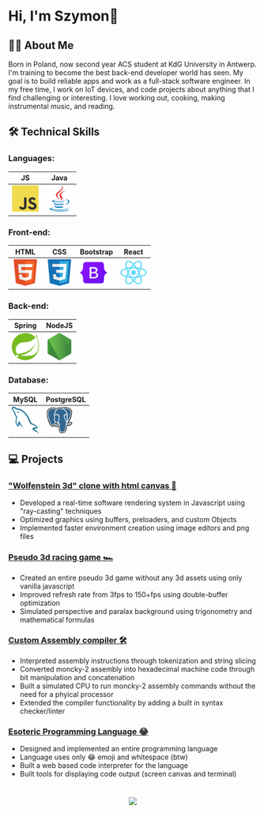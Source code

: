 # Hi, I'm Szymon👋
<!--
[![trophy](https://github-profile-trophy.vercel.app/?username=vlakoosh&title=Stars,Followers,Commits,Repositories,MultipleLang,PullRequest&theme=radical)](https://github.com/ryo-ma/github-profile-trophy)
-->
<!--
**Vlakoosh/vlakoosh** is a ✨ _special_ ✨ repository because its `README.md` (this file) appears on your GitHub profile.

Here are some ideas to get you started:

- 🔭 I’m currently working on ...
- 🌱 I’m currently learning ...
- 👯 I’m looking to collaborate on ...
- 🤔 I’m looking for help with ...
- 💬 Ask me about ...
- 📫 How to reach me: ...
- 😄 Pronouns: ...
- ⚡ Fun fact: ...
-->

## 👩‍💻 About Me

Born in Poland, now second year ACS student at KdG University in Antwerp. I'm training to become the best back-end developer world has seen. My goal is to build reliable apps and work as a full-stack software engineer. In my free time, I work on IoT devices, and code projects about anything that I find challenging or interesting. I love working out, cooking, making instrumental music, and reading.

## 🛠️ Technical Skills

### Languages:
| JS | Java |
|----------|-----|
|<img src="https://github.com/devicons/devicon/blob/master/icons/javascript/javascript-original.svg" title="JavaScript" alt="JavaScript" width="55" height="55"/> |  <img src="https://github.com/devicons/devicon/blob/master/icons/java/java-original.svg" title="Java" alt="Java" width="55" height="55"/>|

### Front-end: 
| HTML | CSS | Bootstrap | React |
|----------|----------|-----|-----|
|  <img src="https://github.com/devicons/devicon/blob/master/icons/html5/html5-original.svg" title="html"  alt="html" width="55" height="55"/> |  <img src="https://github.com/devicons/devicon/blob/master/icons/css3/css3-original.svg" title="CSS"  alt="CSS" width="55" height="55"/> | <img src="https://github.com/devicons/devicon/blob/master/icons/bootstrap/bootstrap-original.svg" title="BulmaCSS" alt="BulmaCSS" width="55" height="55"/>| <img src="https://github.com/devicons/devicon/blob/master/icons/react/react-original.svg" title="React" width="55" height="55" alt="React"/>

### Back-end: 
| Spring | NodeJS | 
|--------|--------|
|  <img src="https://github.com/devicons/devicon/blob/master/icons/spring/spring-original.svg" title="django"  alt="django" width="55" height="55"/> |  <img src="https://github.com/devicons/devicon/blob/master/icons/nodejs/nodejs-original.svg" title="nodeJS"  alt="nodeJS" width="55" height="55"/> |

### Database:
| MySQL | PostgreSQL |
|----------|----------|
|<img src="https://github.com/devicons/devicon/blob/master/icons/mysql/mysql-original.svg" title="MySQL" alt="MySQL" width="55" height="55"/>|<img src="https://github.com/devicons/devicon/blob/master/icons/postgresql/postgresql-original.svg" title="pg" alt="pg" width="55" height="55"/>|


## 💻 Projects

### ["Wolfenstein 3d" clone with html canvas 🔫](https://github.com/Vlakoosh/js-wolfenstein3d-clone)
- Developed a real-time software rendering system in Javascript using "ray-casting" techniques 
- Optimized graphics using buffers, preloaders, and custom Objects
- Implemented faster environment creation using image editors and png files

### [Pseudo 3d racing game 🏎️](https://github.com/Vlakoosh/js-pseudo-3d-racing-game)
- Created an entire pseudo 3d game without any 3d assets using only vanilla javascript
- Improved refresh rate from 3fps to 150+fps using double-buffer optimization
- Simulated perspective and paralax background using trigonometry and mathematical formulas

### [Custom Assembly compiler 🛠️](https://github.com/Vlakoosh/moncky-2-java-interpreter)
- Interpreted assembly instructions through tokenization and string slicing
- Converted moncky-2 assembly into hexadecimal machine code through bit manipulation and concatenation
- Built a simulated CPU to run moncky-2 assembly commands without the need for a phyical processor
- Extended the compiler functionality by adding a built in syntax checker/linter

### [Esoteric Programming Language 😂](https://github.com/Vlakoosh/x16joy)
- Designed and implemented an entire programming language
- Language uses only 😂 emoji and whitespace (btw)
- Built a web based code interpreter for the language
- Built tools for displaying code output (screen canvas and terminal)
# 
<p align="center">
  <img src="https://profile-counter.glitch.me/{vlakoosh}/count.svg">
</p>
